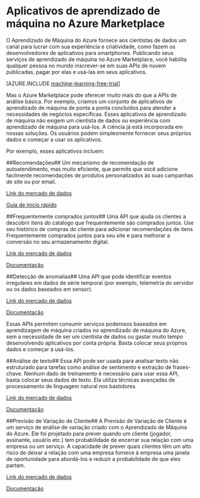 <properties 
	pageTitle="Exemplos de aplicativos de aprendizado de máquina no Azure Marketplace | Microsoft Azure"
	description="Os exemplos de aplicativos de aprendizado de máquina do Azure Marketplace mostram como você pode publicar seus serviços de aprendizado de máquina no Azure Marketplace para assinantes pagantes usarem os seus aplicativos."
	services="machine-learning"
	documentationCenter=""
	authors="LuisCabrer"
	manager="paulettm"
	editor="cgronlun"/>

<tags 
	ms.service="machine-learning"
	ms.workload="data-services"
	ms.tgt_pltfrm="na"
	ms.devlang="na"
	ms.topic="article"
	ms.date="09/01/2015"
	ms.author="luisca"/>

# Aplicativos de aprendizado de máquina no Azure Marketplace

O Aprendizado de Máquina do Azure fornece aos cientistas de dados um canal para lucrar com sua experiência e criatividade, como fazem os desenvolvedores de aplicativos para smartphones. Publicando seus serviços de aprendizado de máquina no Azure Marketplace, você habilita qualquer pessoa no mundo inscrever-se em suas APIs de nuvem publicadas, pagar por elas e usá-las em seus aplicativos.

[AZURE.INCLUDE [machine-learning-free-trial](../../includes/machine-learning-free-trial.md)]

Mas o Azure Marketplace pode oferecer muito mais do que a APIs de análise básica. Por exemplo, criamos um conjunto de aplicativos de aprendizado de máquina de ponta a ponta concluídos para atender a necessidades de negócios específicas. Esses aplicativos de aprendizado de máquina não exigem um cientista de dados ou experiência com aprendizado de máquina para usá-los. A ciência já está incorporada em nossas soluções. Os usuários podem simplesmente fornecer seus próprios dados e começar a usar os aplicativos.

Por exemplo, esses aplicativos incluem:

##Recomendações##
 Um mecanismo de recomendação de autoatendimento, mas muito eficiente, que permite que você adicione facilmente recomendações de produtos personalizados às suas campanhas de site ou por email.

[Link do mercado de dados](http://datamarket.azure.com/dataset/amla/recommendations)

[Guia de início rápido](machine-learning-recommendation-api-quick-start-guide.md)
  
##Frequentemente comprados juntos##
Uma API que ajuda os clientes a descobrir itens do catálogo que frequentemente são comprados juntos. Use seu histórico de compras do cliente para adicionar recomendações de itens Frequentemente comprados juntos para seu site e para melhorar a conversão no seu armazenamento digital.

[Link do mercado de dados](https://datamarket.azure.com/dataset/amla/mba)

[Documentação](machine-learning-apps-frequently-bought-together-api.md)

##Detecção de anomalias##
Uma API que pode identificar eventos irregulares em dados de série temporal (por exemplo, telemetria do servidor ou os dados baseados em sensor).

[Link do mercado de dados](https://datamarket.azure.com/dataset/aml_labs/anomalydetection)

[Documentação](machine-learning-apps-anomaly-detection.md)

Essas APIs permitem consumir serviços poderosos baseados em aprendizagem de máquina criados no aprendizado de máquina do Azure, sem a necessidade de ser um cientista de dados ou gastar muito tempo desenvolvendo aplicativos por conta própria. Basta colocar seus próprios dados e começar a usá-los.

##Análise de texto##
Essa API pode ser usada para analisar texto não estruturado para tarefas como análise de sentimento e extração de frases-chave. Nenhum dado de treinamento é necessário para usar essa API, basta colocar seus dados de texto. Ela utiliza técnicas avançadas de processamento de linguagem natural nos bastidores.

[Link do mercado de dados](https://datamarket.azure.com/dataset/aml_labs/anomalydetection)

[Documentação](machine-learning-apps-text-analytics.md)

 
 ##Previsão de Variação de Cliente## A Previsão de Variação de Cliente é um serviço de análise de variação criado com o Aprendizado de Máquina do Azure. Ele foi projetado para prever quando um cliente (jogador, assinante, usuário etc.) tem probabilidade de encerrar sua relação com uma empresa ou um serviço. A capacidade de prever quais clientes têm um alto risco de deixar a relação com uma empresa fornece à empresa uma janela de oportunidade para abordá-los e reduzir a probabilidade de que eles partam.

[Link do mercado de dados](https://datamarket.azure.com/dataset/amla/customer-churn-prediction)

[Documentação](https://churn.cloudapp.net/documentation)

<!---HONumber=September15_HO1-->
